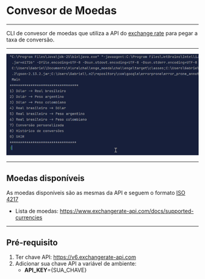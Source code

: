 # Convesor de Moedas

---

CLI de convesor de moedas que utiliza a API do [exchange rate](https://www.exchangerate-api.com/) para
pegar a taxa de conversão.

---

![](gif.gif)

---
## Moedas disponíveis

As moedas disponíveis são as mesmas da API e seguem o formato [ISO 4217](https://pt.wikipedia.org/wiki/ISO_4217)
- Lista de moedas: https://www.exchangerate-api.com/docs/supported-currencies

---


## Pré-requisito
1. Ter chave API: https://v6.exchangerate-api.com
2. Adicionar sua chave API  a variável de ambiente:
   - **API_KEY**={SUA_CHAVE}
